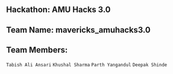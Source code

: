 ## Hackathon: AMU Hacks 3.0
## Team Name: mavericks_amuhacks3.0
## Team Members:
`Tabish Ali Ansari`
`Khushal Sharma`
`Parth Yangandul`
`Deepak Shinde`